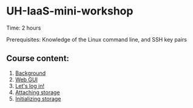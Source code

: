 # UH-IaaS-mini-workshop

Time: 2 hours
 
Prerequisites: Knowledge of the Linux command line, and SSH key pairs

## Course content:
1. [Background](UH-sky_IaaS-MiniWorkshop.odp)
2. [Web GUI](gui.md)
3. [Let's log in!](initialLogin.md)
4. [Attaching storage](attachingStorage.md)
5. [Initializing storage](initializingStorage.md)

